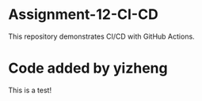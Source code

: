 # Assignment-12-CI-CD

This repository demonstrates CI/CD with GitHub Actions.

# Code added by yizheng

This is a test!